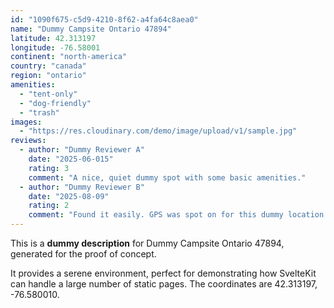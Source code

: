 ```yaml
---
id: "1090f675-c5d9-4210-8f62-a4fa64c8aea0"
name: "Dummy Campsite Ontario 47894"
latitude: 42.313197
longitude: -76.58001
continent: "north-america"
country: "canada"
region: "ontario"
amenities:
  - "tent-only"
  - "dog-friendly"
  - "trash"
images:
  - "https://res.cloudinary.com/demo/image/upload/v1/sample.jpg"
reviews:
  - author: "Dummy Reviewer A"
    date: "2025-06-015"
    rating: 3
    comment: "A nice, quiet dummy spot with some basic amenities."
  - author: "Dummy Reviewer B"
    date: "2025-08-09"
    rating: 2
    comment: "Found it easily. GPS was spot on for this dummy location."
---
```


This is a **dummy description** for Dummy Campsite Ontario 47894, generated for the proof of concept.

It provides a serene environment, perfect for demonstrating how SvelteKit can handle a large number of static pages. The coordinates are 42.313197, -76.580010.
